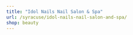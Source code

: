```yaml
---
title: "Idol Nails Nail Salon & Spa"
url: /syracuse/idol-nails-nail-salon-and-spa/
shop: beauty
---
```

